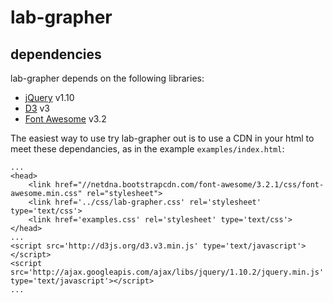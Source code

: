 lab-grapher
===========

## dependencies ##

lab-grapher depends on the following libraries:

* [jQuery](http://jquery.com/) v1.10
* [D3](http://d3js.org/) v3
* [Font Awesome](http://fontawesome.io/) v3.2

The easiest way to use try lab-grapher out is to use a CDN in your html
to meet these dependancies, as in the example `examples/index.html`:

    ...
    <head>
        <link href="//netdna.bootstrapcdn.com/font-awesome/3.2.1/css/font-awesome.min.css" rel="stylesheet">
        <link href='../css/lab-grapher.css' rel='stylesheet' type='text/css'>
        <link href='examples.css' rel='stylesheet' type='text/css'>
    </head>
    ...
    <script src='http://d3js.org/d3.v3.min.js' type='text/javascript'></script>
    <script src='http://ajax.googleapis.com/ajax/libs/jquery/1.10.2/jquery.min.js' type='text/javascript'></script>
    ...
